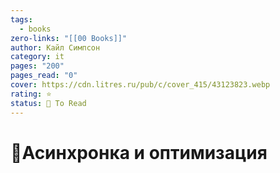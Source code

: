 ```yaml
---
tags:
  - books
zero-links: "[[00 Books]]"
author: Кайл Симпсон
category: it
pages: "200"
pages_read: "0"
cover: https://cdn.litres.ru/pub/c/cover_415/43123823.webp
rating: ⭐
status: 📌 To Read
---
```

# 📔Асинхронка и оптимизация